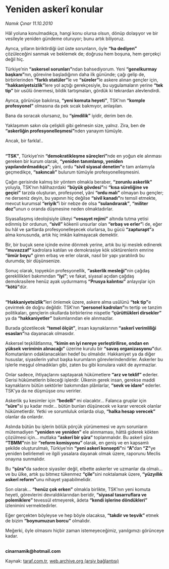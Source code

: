 # Yeniden askerî konular

*Namık Çınar 11.10.2010*

<div class="yazi"><p>Hâl yoluna konulmadıkça, hangi konu olursa olsun, dönüp dolaşıyor ve bir vesileyle yeniden gündeme oturuyor; bunu artık biliyoruz.</p>
<p>Ayrıca, yılların biriktirdiği üst üste sorunların, öyle <b>“ha dediyen”</b> çözüleceğini sanmak ve beklemek de; doğrusu hem boşuna, hem gerçekçi değil hiç.</p>
<p>Türkiye’nin<b> “askersel sorunları”</b>ndan bahsediyorum. Yeni <b>“genelkurmay başkanı”</b>nın, görevine başladığının daha ilk gününde; çağı gelip de, birbirlerinden <b>“farklı statüler”</b>le ve <b>“süreler”</b>le askere alınan gençler için, <b>“hakkaniyetsizlik”</b>lere yol açtığı gerekçesiyle, bu uygulamaların yerine <b>“tek tip”</b> bir usûlü önermesi, bildik tartışmaları, gördük ki tekrardan alevlendirdi.</p>
<p>Ayrıca, görünüşe bakılırsa, <b>“yeni komuta heyeti”</b>, TSK’nın <b>“komple profesyonel”</b> olmasına da pek sıcak bakmıyor, anlaşılan.</p>
<p>Bana da soracak olursanız, bu <b>“şimdilik”</b> iyidir, derim ben de.</p>
<p>Yaklaşımım sakın ola çelişkili gibi gelmesin size, yalnız. Zira, ben de <b>“askerliğin profesyonelleşmesi”</b>nden yanayım tümüyle.</p>
<p>Ancak, bir farkla!..</p>
<p><b><br/>“TSK”</b>, Türkiye’nin <b>“demokratikleşme süreçleri”</b>nde en yoğun ele alınması gereken bir kurum olarak, <b>“yeniden tanımlanıp, yeniden yapılandırılmadıkça”</b>; yâni, ordu <b>“sivil siyasal denetim”</b>e tam anlamıyla geçmedikçe, <b>“sakıncalı”</b> bulurum tümüyle profesyonelleşmesini.</p>
<p>Çağın gerisinde kalmış bir yöntem olmakla beraber, <b>“zorunlu askerlik” </b>yoluyla, TSK’nın hâlihazırdaki <b>“büyük gövdesi”</b>ni <b>“kısa süreliğine ve geçici”</b> tarzda oluşturan, profesyonel, yâni <b>“ordu malı”</b> olmayan bu gençler; ne derseniz deyin, bu yapının hiç değilse <b>“sivil kanadı”</b>nı temsil etmekte, mevcut kurumsal <b>“eriyik”</b>i bir nebze de olsa <b>“sulandırarak”</b>, <b>“militer doz”</b>unun o oranda düşmesine neden olmaktadırlar.</p>
<p>Siyasallaşmış ideolojisiyle ülkeyi <b>“vesayet rejimi”</b> altında tutma yetisi edinmiş bir ordunun, <b>“sivil”</b> kökenli unsurlar olan <b>“erbaş ve erler”</b>i de, eğer bu hâl ve şartlarda profesyonelleşecek olurlarsa, bu gücü <b>“zapturapt”</b>a alma konusunda, artık hiç imkân kalmayacak demektir.</p>
<p>Bir, bir buçuk sene içinde evine dönmek yerine, artık bu işi meslek edinerek <b>“muvazzaf” </b>kadrolara katılan ve demokrasiye kök söktürenlerin emrine <b>“ömür boyu”</b> giren erbaş ve erler olarak, nasıl bir yapı yaratılırdı bu durumda; bir düşünsenize.</p>
<p>Sonuç olarak, topyekûn profesyonellik, <b>“askerlik mesleği”</b>nin çağdaş gereklilikleri bakımından <b>“iyi”</b>; ve fakat, siyasal açıdan çağdaş demokrasilere henüz ayak uydurmamış <b>“Prusya kalıntısı”</b> anlayışlar için <b>“kötü”</b>dür.</p>
<p><b><br/>“Hakkaniyetsizlik”</b>leri önlemek üzere, askere alma usûlünü <b>“tek tip”</b>e çevirmek de doğru değildir. TSK’nın <b>“personel kadroları”</b>nı tertip ve tanzim politikaları, gençlerin okullarda birbirlerine nispetle <b>“çürüttükleri dirsekler”</b> ya da <b>“hakkaniyetler”</b> bakımlarından ele alınmazlar.</p>
<p>Burada gözetilecek <b>“temel ölçüt”</b>, insan kaynaklarının<b> “askerî verimliliği</b> <b>esasları”</b>na dayanacak olmasıdır.</p>
<p>Askersel teşkilâtlanma, <b>“kimin en iyi nereye yerleştirilirse, ondan en yüksek veriminin alınacağı”</b> üzerine kurulu bir <b>“savaş organizasyonu”</b>dur. Komutanların odaklanacakları hedef bu olmalıdır. Hakkaniyet ya da diğer hususlar, siyasilerin yahut başka kurumların görevlerindendirler. Askerler bu işlerle meşgul olmadıkları gibi, zaten bu gibi konulara vakit de ayırmazlar.</p>
<p>Onlar sadece, ihtiyaçlarını saptayarak hükümetlere <b>“arz ve teklif”</b> ederler. Gerisi hükümetlerin bileceği işlerdir. Ülkenin gerek insan, gerekse maddi kaynaklarını bütün sektörler bakımından plânlarlar, <b>“sevk ve idare”</b> ederler. TSK’ya da ne düşmüşse onu verirler.</p>
<p>Askerlik şu kesimler için <b>“bedelli” </b>mi olacaktır... Falanca gruplar için <b>“süre”</b>si şu kadar mıdır... bütün bunları düşünecek ve karar verecek olanlar hükümetlerdir. Yetki ve sorumluluk onlarda olup, <b>“halka hesap verecek”</b> olanlar da onlardır.</p>
<p>Aslında bütün bu işlerin bölük pörçük yürümemesi ve aynı sorunların mütemadiyen <b>“yeniden ve</b> <b>yeniden”</b> ele alınmaması, hâttâ giderek kökten çözülmesi için… mutlaka <b>“askerî bir şûra”</b> toplanmalıdır. Bu askerî şûra <b>“TBMM”</b>nin bir <b>“reform komisyonu” </b>olarak, en geniş ve en kapsamlı şekilde oluşturulmalı, Türkiye’nin <b>“yeni askerî konsepti”</b>ni <b>“A”</b>dan<b> “Z”</b>ye yeniden belirlemeli ve ilgili yasalara dayanak olmak üzere, raporunu Meclis onayına sunmalıdır.</p>
<p>Bu <b>“şûra”</b>da sadece siyasiler değil, elbette askerler ve uzmanlar da olmalı... ve bu ülke, artık şu bitmez tükenmez <b>“çile”</b>sini noktalamak üzere,<b> “yüzyıllık askerî reform”</b>unu nihayet yapabilmelidir.</p>
<p>Son olarak... <b>“henüz çok erken”</b> olmakla birlikte, TSK’nın yeni komuta heyeti, görevlerini devraldıklarından beridir, <b>“siyasal tasarruflara ve polemiklere” </b>tevessül etmeyerek, âdeta <b>“kendi işlerine döndükleri”</b> izlenimini vermektedirler.</p>
<p>Eğer gerçekten böyleyse ve hep böyle olacaksa, <b>“takdir ve teşvik” </b>etmek de bizim <b>“boynumuzun borcu”</b> olmalıdır.</p>
<p>Meğerki, öyle olmasını hiçbir zaman istemeyeceğimiz, yanılgımızı görünceye kadar.</p>
<p><b><br/>cinarnamik@hotmail.com</b></p>
</div>

Kaynak: [taraf.com.tr](http://www.taraf.com.tr:80/namik-cinar/makale-yeniden-askeri-konular.htm), [web.archive.org (arşiv bağlantısı)](http://web.archive.org/web/20101012160615/http://www.taraf.com.tr:80/namik-cinar/makale-yeniden-askeri-konular.htm)
